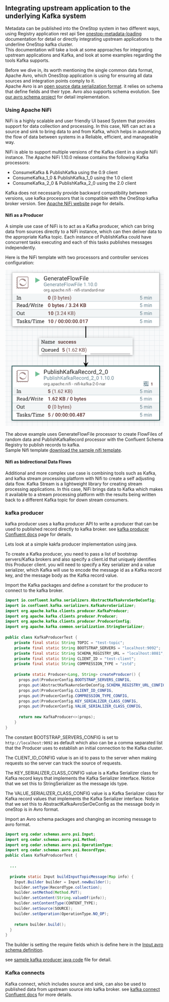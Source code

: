 ## Integrating upstream application to the underlying Kafka system
Metadata can be published into the OneStop system in two different ways, using Registry application rest api See [onestop-metadata-loading](onestop-metadata-loading.md) documentation for detail or directly 
integrating upstream applications to the underline OneStop kafka cluster.  
This documentation will take a look at some approaches for integrating upstream applications and Kafka, and look at some examples regarding the tools Kafka supports.

Before we dive in, its worth mentioning the single common data format, Apache Avro, which OnesStop application is using for ensuring all data sources and integration points comply to it.  
Apache Avro is an [open source data serialization format](http://avro.apache.org/docs/1.9.1/). it relies on schema that define fields and their type. Avro also supports schema evolution.
See [our avro schema project](https://github.com/cedardevs/schemas/tree/master/schemas-core) for detail implementation. 

### Using Apache NiFi
NiFi is a highly scalable and user friendly UI based System that provides support for data collection and processing. In this case, 
Nifi can act as a source and sink to bring data to and from Kafka, which helps in automating the flow of data between systems in a Reliable, efficient, and manageable way.

NiFi is able to support multiple versions of the Kafka client in a single NiFi instance. The Apache NiFi 1.10.0 release contains the following Kafka processors:

- ConsumeKafka & PublishKafka using the 0.9 client
- ConsumeKafka_1_0 & PublishKafka_1_0 using the 1.0 client
- ConsumeKafka_2_0 & PublishKafka_2_0 using the 2.0 client

Kafka does not necessarily provide backward compatibility between versions, use kafka processors that is compatible with the OneStop kafka broker version. 
See [Apache NiFi website](https://nifi.apache.org/) page for details. 

#### Nifi as a Producer
A simple use case of NiFi is to act as a Kafka producer, which can bring data from sources directly to a NiFi instance, which can then deliver 
data to the appropriate Kafka topic. Each instance of PublishKafka could have concurrent tasks executing and each of this tasks publishes messages independently.

Here is the NiFi template with two processors and controller services configuration:

![sample kafka publishing flow](sampleCode/nifiKafkaFlow.png)

The above example uses GenerateFlowFile processor to create FlowFiles of random data and PublishKafkaRecord processor with the Confluent Schema Registry to publish records to kafka.   
Sample Nifi template [download the sample nifi template](sampleCode/nifi-kafkaPublishing-template.xml).  

#### Nifi as bidirectional Data Flows
Additional and more complex use case is combining tools such as Kafka, and kafka stream processing platform with Nifi to create a self adjusting data flow. Kafka Stream is a lightweight library for creating stream processing applications. 
In this case, NiFi brings data to Kafka which makes it available to a stream processing platform with the results being written back to a different Kafka topic for down stream consumers.  

### kafka producer
kafka producer uses a kafka producer API to write a producer that can be used to published record directly to kafka broker. see [kafka producer Confluent docs](https://docs.confluent.io/current/clients/producer.html) page for details.

Lets look at a simple kakfa producer implementation using java. 

To create a Kafka producer, you need to pass a list of bootstrap servers/Kafka brokers and also specify a client.id that uniquely identifies this Producer client.
you will need to specify a Key serializer and a value serializer, which Kafka will use to encode the message id as a Kafka record key, and the message body as the Kafka record value.

Import the Kafka packages and define a constant for the producer to connect to the kafka broker.
```java
import io.confluent.kafka.serializers.AbstractKafkaAvroSerDeConfig;
import io.confluent.kafka.serializers.KafkaAvroSerializer;
import org.apache.kafka.clients.producer.KafkaProducer;
import org.apache.kafka.clients.producer.Producer;
import org.apache.kafka.clients.producer.ProducerConfig;
import org.apache.kafka.common.serialization.StringSerializer;

public class KafkaProducerTest {
    private final static String TOPIC = "test-topic";
    private final static String BOOTSTRAP_SERVERS = "localhost:9092";
    private final static String SCHEMA_REGISTRY_URL = "localhost:8081";
    private final static String CLIENT_ID = "test-client";
    private final static String COMPRESSION_TYPE = "zstd";

    private static Producer<Long, String> createProducer() {
      props.put(ProducerConfig.BOOTSTRAP_SERVERS_CONFIG,                 BOOTSTRAP_SERVERS);
      props.put(AbstractKafkaAvroSerDeConfig.SCHEMA_REGISTRY_URL_CONFIG, SCHEMA_REGISTRY_URL);
      props.put(ProducerConfig.CLIENT_ID_CONFIG,                         CLIENT_ID);
      props.put(ProducerConfig.COMPRESSION_TYPE_CONFIG,                  COMPRESSION_TYPE);
      props.put(ProducerConfig.KEY_SERIALIZER_CLASS_CONFIG,              StringSerializer.class.name);
      props.put(ProducerConfig.VALUE_SERIALIZER_CLASS_CONFIG,            KafkaAvroSerializer.class.name);

      return new KafkaProducer<>(props);
    }
}
```
The constant BOOTSTRAP_SERVERS_CONFIG is set to `http://localhost:9092` as default which also can be a comma separated list that the Producer uses to establish an initial connection to the Kafka cluster.

The CLIENT_ID_CONFIG value is an id to pass to the server when making requests so the server can track the source of requests.

The KEY_SERIALIZER_CLASS_CONFIG value is a Kafka Serializer class for Kafka record keys that implements the Kafka Serializer interface. Notice that we set this to StringSerializer as the message ids type.

The VALUE_SERIALIZER_CLASS_CONFIG value is a Kafka Serializer class for Kafka record values that implements the Kafka Serializer interface. Notice that we set this to AbstractKafkaAvroSerDeConfig as the message body in oneStop is in Avro format.

Import an Avro schema packages and changing an incoming message to avro format. 
```java
import org.cedar.schemas.avro.psi.Input;
import org.cedar.schemas.avro.psi.Method;
import org.cedar.schemas.avro.psi.OperationType;
import org.cedar.schemas.avro.psi.RecordType;
public class KafkaProducerTest {

  ...

  private static Input buildInputTopicMessage(Map info) {
    Input.Builder builder = Input.newBuilder();
    builder.setType(RecordType.collection);
    builder.setMethod(Method.PUT);
    builder.setContent(String.valueOf(info));
    builder.setContentType(CONTENT_TYPE);
    builder.setSource(SOURCE);
    builder.setOperation(OperationType.NO_OP);

    return builder.build();
  }
}
```
The builder is setting the require fields which is define here in the [Input avro schema definition](https://github.com/cedardevs/schemas/blob/master/schemas-core/src/main/resources/avro/psi/input.avsc).

see [sample kafka producer java code](sampleCode/kafkaSampleTest.java) file for detail.

### Kafka connects
Kafka connect, which includes source and sink, can also be used to published data from upstream source into kafka broker. 
see [kafka connect Confluent docs](https://docs.confluent.io/current/connect/index.html) for more details. 
